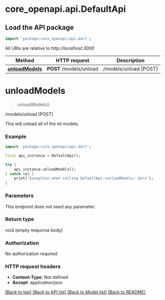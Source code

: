 # core_openapi.api.DefaultApi

## Load the API package
```dart
import 'package:core_openapi/api.dart';
```

All URIs are relative to *http://localhost:3000*

Method | HTTP request | Description
------------- | ------------- | -------------
[**unloadModels**](DefaultApi.md#unloadmodels) | **POST** /models/unload | /models/unload [POST]


# **unloadModels**
> unloadModels()

/models/unload [POST]

This will unload all of the ml models.

### Example
```dart
import 'package:core_openapi/api.dart';

final api_instance = DefaultApi();

try {
    api_instance.unloadModels();
} catch (e) {
    print('Exception when calling DefaultApi->unloadModels: $e\n');
}
```

### Parameters
This endpoint does not need any parameter.

### Return type

void (empty response body)

### Authorization

No authorization required

### HTTP request headers

 - **Content-Type**: Not defined
 - **Accept**: application/json

[[Back to top]](#) [[Back to API list]](../README.md#documentation-for-api-endpoints) [[Back to Model list]](../README.md#documentation-for-models) [[Back to README]](../README.md)

